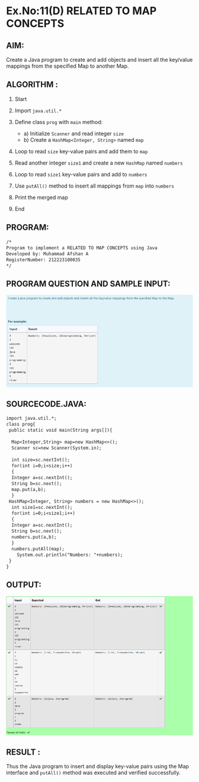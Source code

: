 # Ex.No:11(D) RELATED TO MAP CONCEPTS

## AIM:
Create a Java program to create and add objects and insert all the key/value mappings from the specified Map to another Map.

## ALGORITHM :
1. Start
2. Import `java.util.*`
3. Define class `prog` with `main` method:

   * a) Initialize `Scanner` and read integer `size`
   * b) Create a `HashMap<Integer, String>` named `map`
4. Loop to read `size` key-value pairs and add them to `map`
5. Read another integer `size1` and create a new `HashMap` named `numbers`
6. Loop to read `size1` key-value pairs and add to `numbers`
7. Use `putAll()` method to insert all mappings from `map` into `numbers`
8. Print the merged map
9. End

## PROGRAM:

```
/*
Program to implement a RELATED TO MAP CONCEPTS using Java  
Developed by: Muhammad Afshan A  
RegisterNumber: 212223100035  
*/
```

## PROGRAM QUESTION AND SAMPLE INPUT:
![alt text](image.png)

## SOURCECODE.JAVA:

```
import java.util.*;
class prog{  
 public static void main(String args[]){ 
     
  Map<Integer,String> map=new HashMap<>(); 
  Scanner sc=new Scanner(System.in);
  
  int size=sc.nextInt();
  for(int i=0;i<size;i++)
  {
  Integer a=sc.nextInt();
  String b=sc.next();
  map.put(a,b);  
  } 
 HashMap<Integer, String> numbers = new HashMap<>();
  int size1=sc.nextInt();
  for(int i=0;i<size1;i++)
  {
  Integer a=sc.nextInt();
  String b=sc.next();
  numbers.put(a,b);  
  } 
  numbers.putAll(map);
    System.out.println("Numbers: "+numbers);   
 }  
}    
```

## OUTPUT:
![alt text](image-1.png)

## RESULT :
Thus the Java program to insert and display key-value pairs using the Map interface and `putAll()` method was executed and verified successfully.
